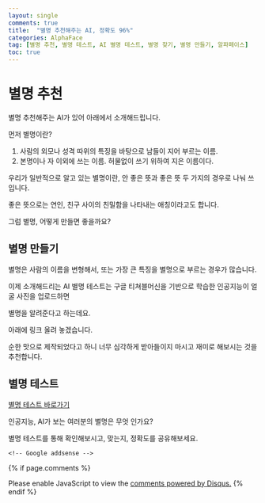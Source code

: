 ```yaml
---
layout: single
comments: true
title:  "별명 추천해주는 AI, 정확도 96%"
categories: AlphaFace
tag: [별명 추천, 별명 테스트, AI 별명 테스트, 별명 찾기, 별명 만들기, 알파페이스]
toc: true
---
```


  <!-- Google addsense -->
  <script async src="https://pagead2.googlesyndication.com/pagead/js/adsbygoogle.js?client=ca-pub-2367691231152778"
    crossorigin="anonymous"></script>
  <!-- 상단 2개 -->
  <ins class="adsbygoogle" style="display:block" data-ad-client="ca-pub-2367691231152778" data-ad-slot="7442206282"
    data-ad-format="auto" data-full-width-responsive="true"></ins>
  <script>
    (adsbygoogle = window.adsbygoogle || []).push({});
  </script>


# 별명 추천

별명 추천해주는 AI가 있어 아래에서 소개해드립니다.

먼저 별명이란?
1) 사람의 외모나 성격 따위의 특징을 바탕으로 남들이 지어 부르는 이름.
2) 본명이나 자 이외에 쓰는 이름. 허물없이 쓰기 위하여 지은 이름이다.

우리가 일반적으로 알고 있는 별명이란, 안 좋은 뜻과 좋은 뜻 두 가지의 경우로 나눠 쓰입니다.

좋은 뜻으로는 연인, 친구 사이의 친밀함을 나타내는 애칭이라고도 합니다.

그럼 별명, 어떻게 만들면 좋을까요?

## 별명 만들기

별명은 사람의 이름을 변형해서, 또는 가장 큰 특징을 별명으로 부르는 경우가 많습니다.

이제 소개해드리는 AI 별명 테스트는 구글 티쳐블머신을 기반으로 학습한 인공지능이 얼굴 사진을 업로드하면

별명을 알려준다고 하는데요.

아래에 링크 올려 놓겠습니다.

순한 맛으로 제작되었다고 하니 너무 심각하게 받아들이지 마시고 재미로 해보시는 것을 추천합니다.

## 별명 테스트

<a href="https://alphaface-ai.com/nicknametest/">별명 테스트 바로가기</a>

인공지능, AI가 보는 여러분의 별명은 무엇 인가요?

별명 테스트를 통해 확인해보시고, 맞는지, 정확도를 공유해보세요.


    <!-- Google addsense -->
  <script async src="https://pagead2.googlesyndication.com/pagead/js/adsbygoogle.js?client=ca-pub-2367691231152778"
    crossorigin="anonymous"></script>
  <!-- alphaface.footer.add -->
  <ins class="adsbygoogle" style="display:block" data-ad-client="ca-pub-2367691231152778" data-ad-slot="8141421734"
    data-ad-format="auto" data-full-width-responsive="true"></ins>
  <script>
    (adsbygoogle = window.adsbygoogle || []).push({});
  </script>


{% if page.comments %}
<div id="disqus_thread"></div>
<script>
    /**
    *  RECOMMENDED CONFIGURATION VARIABLES: EDIT AND UNCOMMENT THE SECTION BELOW TO INSERT DYNAMIC VALUES FROM YOUR PLATFORM OR CMS.
    *  LEARN WHY DEFINING THESE VARIABLES IS IMPORTANT: https://disqus.com/admin/universalcode/#configuration-variables    */
    
    var disqus_config = function () {
    this.page.url = "{{ page.url | absolute_url }};";  // Replace PAGE_URL with your page's canonical URL variable
    this.page.identifier = "{{ page.id }}";; // Replace PAGE_IDENTIFIER with your page's unique identifier variable
    };
    
    (function() { // DON'T EDIT BELOW THIS LINE
    var d = document, s = d.createElement('script');
    s.src = 'https://alphafaceblog.disqus.com/embed.js';
    s.setAttribute('data-timestamp', +new Date());
    (d.head || d.body).appendChild(s);
    })();
</script>
<noscript>Please enable JavaScript to view the <a href="https://disqus.com/?ref_noscript">comments powered by Disqus.</a></noscript>
{% endif %}